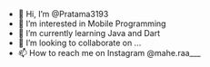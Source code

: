 - 👋 Hi, I’m @Pratama3193
- 👀 I’m interested in Mobile Programming
- 🌱 I’m currently learning Java and Dart
- 💞️ I’m looking to collaborate on ...
- 📫 How to reach me on Instagram @mahe.raa___

<!---
Pratama3193/Pratama3193 is a ✨ special ✨ repository because its `README.md` (this file) appears on your GitHub profile.
You can click the Preview link to take a look at your changes.
--->
